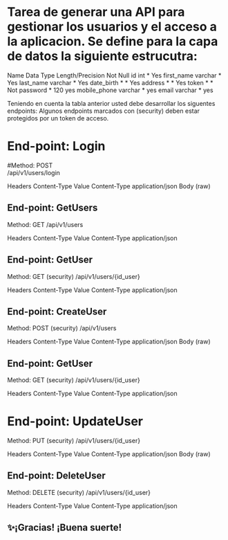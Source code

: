 #  Tarea de generar una API para gestionar los usuarios y el acceso a la aplicacion. Se define para la capa de datos la siguiente estrucutra:



Name	Data Type	Length/Precision	Not Null
id	int	*	Yes
first_name	varchar	*	Yes
last_name	varchar	*	Yes
date_birth	*	*	Yes
address	*	*	Yes
token	*	*	Not
password	*	120	yes
mobile_phone	varchar	*	yes
email	varchar	*	yes


Teniendo en cuenta la tabla anterior usted debe desarrollar los siguentes endpoints:
Algunos endpoints marcados con (security) deben estar protegidos por un token de acceso.


# End-point: Login 
#Method: POST  
/api/v1/users/login

Headers
Content-Type	Value
Content-Type	application/json
Body (raw)



## End-point: GetUsers
Method: GET
/api/v1/users

Headers
Content-Type	Value
Content-Type	application/json



## End-point: GetUser
Method: GET
(security) /api/v1/users/{id_user}

Headers
Content-Type	Value
Content-Type	application/json




## End-point: CreateUser
Method: POST
(security) /api/v1/users

Headers
Content-Type	Value
Content-Type	application/json
Body (raw)



## End-point: GetUser
Method: GET
(security) /api/v1/users/{id_user}

Headers
Content-Type	Value
Content-Type	application/json




# End-point: UpdateUser
Method: PUT
(security) /api/v1/users/{id_user}

Headers
Content-Type	Value
Content-Type	application/json
Body (raw)



## End-point: DeleteUser
Method: DELETE
(security) /api/v1/users/{id_user}

Headers
Content-Type	Value
Content-Type	application/json



## ✨¡Gracias! ¡Buena suerte!

